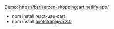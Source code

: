 Demo: https://bariserzen-shoppingcart.netlify.app/


- npm install react-use-cart
- npm install bootstrap@v5.3.0
